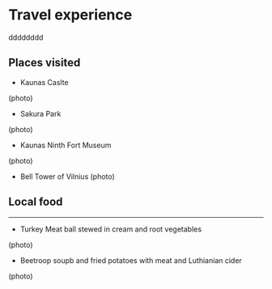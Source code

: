 # Travel experience 
dddddddd
## Places visited

* Kaunas Caslte

(photo)

+ Sakura Park

(photo)

- Kaunas Ninth Fort Museum

(photo)

+ Bell Tower of Vilnius
(photo)

## Local food 
********************************************************************************************************************************************************************************************************************************
* Turkey Meat ball stewed in cream and root vegetables

(photo)

-  Beetroop soupb and fried potatoes with meat and Luthianian cider

  (photo)
